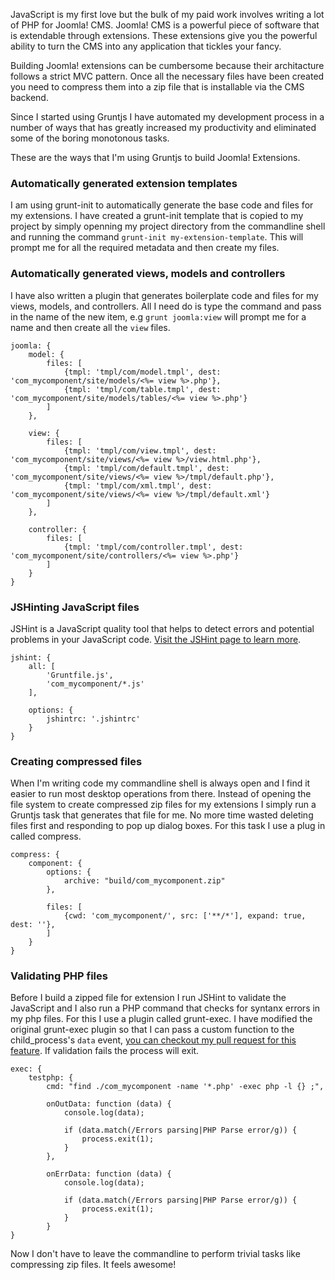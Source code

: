 JavaScript is my first love but the bulk of my paid work involves writing a lot of PHP for Joomla! CMS. Joomla! CMS is a powerful piece of software that is extendable through extensions. These extensions give you the powerful ability to turn the CMS into any application that tickles your fancy.

Building Joomla! extensions can be cumbersome because their architacture follows a strict MVC pattern. Once all the necessary files have been created you need to compress them into a zip file that is installable via the CMS backend.

Since I started using Gruntjs I have automated my development process in a number of ways that has greatly increased my productivity and eliminated some of the boring monotonous tasks. 

These are the ways that I'm using Gruntjs to build Joomla! Extensions.

### Automatically generated extension templates

I am using grunt-init to automatically generate the base code and files for my extensions. I have created a grunt-init template that is copied to my project by simply openning my project directory from the commandline shell and running the command `grunt-init my-extension-template`. This will prompt me for all the required metadata and then create my files.


### Automatically generated views, models and controllers

I have also written a plugin that generates boilerplate code and files for my views, models, and controllers. All I need do is type the command and pass in the name of the new item, e.g `grunt joomla:view` will prompt me for a name and then create all the `view` files.

    joomla: {
        model: {          
            files: [
                {tmpl: 'tmpl/com/model.tmpl', dest: 'com_mycomponent/site/models/<%= view %>.php'},
                {tmpl: 'tmpl/com/table.tmpl', dest: 'com_mycomponent/site/models/tables/<%= view %>.php'}
            ]
        },
        
        view: {          
            files: [
                {tmpl: 'tmpl/com/view.tmpl', dest: 'com_mycomponent/site/views/<%= view %>/view.html.php'},
                {tmpl: 'tmpl/com/default.tmpl', dest: 'com_mycomponent/site/views/<%= view %>/tmpl/default.php'},
                {tmpl: 'tmpl/com/xml.tmpl', dest: 'com_mycomponent/site/views/<%= view %>/tmpl/default.xml'}
            ]
        },
        
        controller: {          
            files: [
                {tmpl: 'tmpl/com/controller.tmpl', dest: 'com_mycomponent/site/controllers/<%= view %>.php'}
            ]
        }
    }
    

### JSHinting JavaScript files

JSHint is a JavaScript quality tool that helps to detect errors and potential problems in your JavaScript code. [Visit the JSHint page to learn more](http://www.jshint.com).


    jshint: {
        all: [
            'Gruntfile.js',
            'com_mycomponent/*.js'
        ],
        
        options: {
            jshintrc: '.jshintrc'
        }
    }


### Creating compressed files

When I'm writing code my commandline shell is always open and I find it easier to run most desktop operations from there. Instead of opening the file system to create compressed zip files for my extensions I simply run a Gruntjs task that generates that file for me. No more time wasted deleting files first and responding to pop up dialog boxes. For this task I use a plug in called compress.  


    compress: {
        component: {
            options: {
                archive: "build/com_mycomponent.zip"
            },
            
            files: [
                {cwd: 'com_mycomponent/', src: ['**/*'], expand: true, dest: ''}, 
            ]
        }
    }


### Validating PHP files

Before I build a zipped file for extension I run JSHint to validate the JavaScript and I also run a PHP command that checks for syntanx errors in my php files. For this I use a plugin called grunt-exec. I have modified the original grunt-exec plugin so that I can pass a custom function to the child_process's `data` event, [you can checkout my pull request for this feature](https://github.com/jharding/grunt-exec/pull/31). If validation fails the process will exit.


    exec: {
        testphp: {
            cmd: "find ./com_mycomponent -name '*.php' -exec php -l {} ;",

            onOutData: function (data) {
                console.log(data);

                if (data.match(/Errors parsing|PHP Parse error/g)) {
                    process.exit(1);
                }
            },

            onErrData: function (data) {
                console.log(data);

                if (data.match(/Errors parsing|PHP Parse error/g)) {
                    process.exit(1);
                }
            }
    }
 

Now I don't have to leave the commandline to perform trivial tasks like compressing zip files. It feels awesome!
